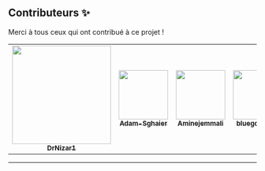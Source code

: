 ## Contributeurs ✨

Merci à tous ceux qui ont contribué à ce projet !  

<table>
  <tr>
    <td align="center"><a href="https://github.com/DrNizar1"><img src="https://avatars.githubusercontent.com/DrNizar1" width="200px;" alt=""/><br /><sub><b>DrNizar1</b></sub></a></td>
    <td align="center"><a href="https://github.com/Adam-Sghaier"><img src="https://avatars.githubusercontent.com/Adam-Sghaier" width="100px;" alt=""/><br /><sub><b>Adam-Sghaier</b></sub></a></td>
    <td align="center"><a href="https://github.com/Aminejemmali"><img src="https://avatars.githubusercontent.com/Aminejemmali" width="100px;" alt=""/><br /><sub><b>Aminejemmali</b></sub></a></td>
    <td align="center"><a href="https://github.com/bluegoku007"><img src="https://avatars.githubusercontent.com/bluegoku007" width="100px;" alt=""/><br /><sub><b>bluegoku007</b></sub></a></td>
    <td align="center"><a href="https://github.com/seifba007"><img src="https://avatars.githubusercontent.com/seifba007" width="100px;" alt=""/><br /><sub><b>seifba007</b></sub></a></td>
    <td align="center"><a href="https://github.com/Mourad"><img src="https://avatars.githubusercontent.com/Mourad" width="100px;" alt=""/><br /><sub><b>Mourad</b></sub></a></td>
    <td align="center"><a href="https://github.com/sbouiii"><img src="https://avatars.githubusercontent.com/sbouiii" width="100px;" alt=""/><br /><sub><b>sbouiii</b></sub></a></td>
    <td align="center"><a href="https://github.com/AchrefRhm"><img src="https://avatars.githubusercontent.com/AchrefRhm" width="100px;" alt=""/><br /><sub><b>AchrefRhm</b></sub></a></td>
    <td align="center"><a href="https://github.com/Mohamed-Yassine-Youssef"><img src="https://avatars.githubusercontent.com/Mohamed-Yassine-Youssef" width="100px;" alt=""/><br /><sub><b>Mohamed-Yassine-Youssef</b></sub></a></td>
  </tr>
</table>



---
